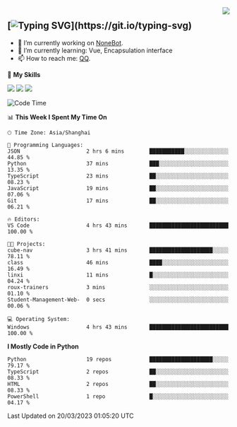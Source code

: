 <a href="#">
  <img align="right" src="https://github-readme-stats.vercel.app/api?username=mute23-code&count_private=true&show_icons=true&bg_color=15,f2f7fd,E0EAFC" />
</a>

[![Typing SVG](https://readme-typing-svg.herokuapp.com?size=25&duration=2500&color=8C43EA&vCenter=true&width=200&height=40&lines=Hi+there+%F0%9F%91%8B%F0%9F%8F%BB;I'm+mute.)](https://git.io/typing-svg)
-----


- 🔭 I’m currently working on [NoneBot](https://github.com/nonebot).
- 🌱 I’m currently learning: Vue, Encapsulation interface
- 📫 How to reach me: [QQ](http://wpa.qq.com/msgrd?v=3&uin=2740324073&site=qq&menu=yes).


🌟 **My Skills** 

![](https://img.shields.io/badge/-Python-3e74a2?style=flat-square&logo=Python&logoColor=fff)
![](https://img.shields.io/badge/-Node.js-339933?style=flat-square&logo=Node.js&logoColor=fff)
![](https://img.shields.io/badge/-Vue-4fc08d?style=flat-square&logo=Vue.js&logoColor=fff)

<!--START_SECTION:waka-->
![Code Time](http://img.shields.io/badge/Code%20Time-86%20hrs%209%20mins-blue)

📊 **This Week I Spent My Time On** 

```text
🕑︎ Time Zone: Asia/Shanghai

💬 Programming Languages: 
JSON                     2 hrs 6 mins        ███████████░░░░░░░░░░░░░░   44.85 % 
Python                   37 mins             ███░░░░░░░░░░░░░░░░░░░░░░   13.35 % 
TypeScript               23 mins             ██░░░░░░░░░░░░░░░░░░░░░░░   08.23 % 
JavaScript               19 mins             ██░░░░░░░░░░░░░░░░░░░░░░░   07.06 % 
Git                      17 mins             ██░░░░░░░░░░░░░░░░░░░░░░░   06.21 % 

🔥 Editors: 
VS Code                  4 hrs 43 mins       █████████████████████████   100.00 % 

🐱‍💻 Projects: 
cube-nav                 3 hrs 41 mins       ████████████████████░░░░░   78.11 % 
class                    46 mins             ████░░░░░░░░░░░░░░░░░░░░░   16.49 % 
linxi                    11 mins             █░░░░░░░░░░░░░░░░░░░░░░░░   04.24 % 
roux-trainers            3 mins              ░░░░░░░░░░░░░░░░░░░░░░░░░   01.10 % 
Student-Management-Web-  0 secs              ░░░░░░░░░░░░░░░░░░░░░░░░░   00.06 % 

💻 Operating System: 
Windows                  4 hrs 43 mins       █████████████████████████   100.00 % 
```

**I Mostly Code in Python** 

```text
Python                   19 repos            ████████████████████░░░░░   79.17 % 
TypeScript               2 repos             ██░░░░░░░░░░░░░░░░░░░░░░░   08.33 % 
HTML                     2 repos             ██░░░░░░░░░░░░░░░░░░░░░░░   08.33 % 
PowerShell               1 repo              █░░░░░░░░░░░░░░░░░░░░░░░░   04.17 % 
```




 Last Updated on 20/03/2023 01:05:20 UTC
<!--END_SECTION:waka-->
